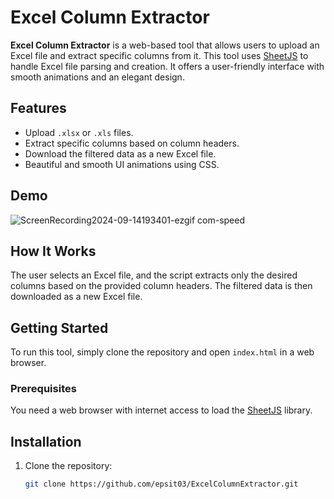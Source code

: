 # Excel Column Extractor

**Excel Column Extractor** is a web-based tool that allows users to upload an Excel file and extract specific columns from it. This tool uses [SheetJS](https://github.com/SheetJS/sheetjs) to handle Excel file parsing and creation. It offers a user-friendly interface with smooth animations and an elegant design.

## Features

- Upload `.xlsx` or `.xls` files.
- Extract specific columns based on column headers.
- Download the filtered data as a new Excel file.
- Beautiful and smooth UI animations using CSS.


<!-- https://github.com/user-attachments/assets/bfb17bcb-06e0-4b78-b675-38c922d50f94 -->


## Demo

![ScreenRecording2024-09-14193401-ezgif com-speed](https://github.com/user-attachments/assets/16cfbfff-b831-4b1b-916d-9976a617175c)

## How It Works

The user selects an Excel file, and the script extracts only the desired columns based on the provided column headers. The filtered data is then downloaded as a new Excel file.

## Getting Started

To run this tool, simply clone the repository and open `index.html` in a web browser.

### Prerequisites

You need a web browser with internet access to load the [SheetJS](https://cdnjs.cloudflare.com/ajax/libs/xlsx/0.18.5/xlsx.full.min.js) library.

## Installation

1. Clone the repository:
   ```bash
   git clone https://github.com/epsit03/ExcelColumnExtractor.git
